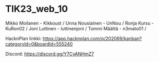 # TIK23_web_10
Mikko Moilanen - Kikkoust /
Unna Nousiainen - UnNou /
Ronja Kursu - KuRon02 /
Joni Luttinen - luttinenjoni /
Tommi Määttä - n3mato01 /

HacknPlan linkki:
https://app.hacknplan.com/p/202069/kanban?categoryId=0&boardId=555240

Discord:
https://discord.gg/Y7CyANHmZ7
